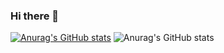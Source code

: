 ### Hi there 👋

<!--
**kimjungwoon123/kimjungwoon123** is a ✨ _special_ ✨ repository because its `README.md` (this file) appears on your GitHub profile.

Here are some ideas to get you started:

- 🔭 I’m currently working on ...
- 🌱 I’m currently learning ...
- 👯 I’m looking to collaborate on ...
- 🤔 I’m looking for help with ...
- 💬 Ask me about ...
- 📫 How to reach me: ...
- 😄 Pronouns: ...
- ⚡ Fun fact: ...
-->
[![Anurag's GitHub stats](https://github-readme-stats.vercel.app/api?username=kimjungwoon123)](https://github.com/kimjungwoon123/github-readme-stats)
![Anurag's GitHub stats](https://github-readme-stats.vercel.app/api?username=kimjungwoon123&count_private=true)
